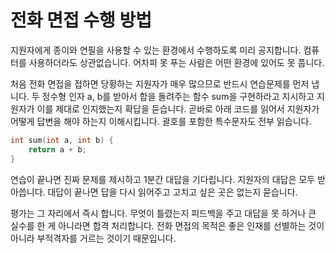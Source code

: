 # 전화 면접 수행 방법

지원자에게 종이와 연필을 사용할 수 있는 환경에서 수행하도록 미리 공지합니다.
컴퓨터를 사용하더라도 상관없습니다. 어차피 못 푸는 사람은 어떤 환경에 있어도 못 풉니다.

처음 전화 면접을 접하면 당황하는 지원자가 매우 많으므로 반드시 연습문제를 먼저 냅니다.
두 정수형 인자 a, b를 받아서 합을 돌려주는 함수 sum을 구현하라고 지시하고 지원자가 이를 제대로 인지했는지 확답을 듣습니다.
곧바로 아래 코드를 읽어서 지원자가 어떻게 답변을 해야 하는지 이해시킵니다.
괄호를 포함한 특수문자도 전부 읽습니다.

```C
int sum(int a, int b) {
    return a + b;
}
```

연습이 끝나면 진짜 문제를 제시하고 1분간 대답을 기다립니다.
지원자의 대답은 모두 받아씁니다.
대답이 끝나면 답을 다시 읽어주고 고치고 싶은 곳은 없는지 묻습니다.

평가는 그 자리에서 즉시 합니다. 무엇이 틀렸는지 피드백을 주고 대답을 못 하거나 큰 실수를 한 게 아니라면 합격 처리합니다.
전화 면접의 목적은 좋은 인재를 선별하는 것이 아니라 부적격자를 거르는 것이기 때문입니다.
